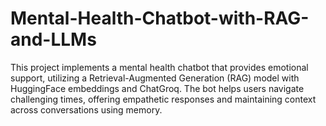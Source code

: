 # Mental-Health-Chatbot-with-RAG-and-LLMs
This project implements a mental health chatbot that provides emotional support, utilizing a Retrieval-Augmented Generation (RAG) model with HuggingFace embeddings and ChatGroq. The bot helps users navigate challenging times, offering empathetic responses and maintaining context across conversations using memory.
